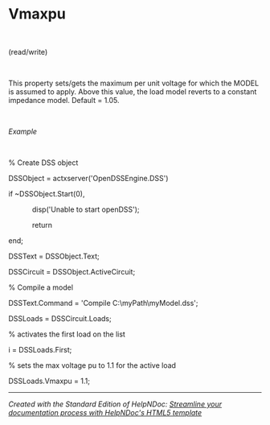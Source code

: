 # Vmaxpu

&nbsp;

(read/write)

&nbsp;

This property sets/gets the maximum per unit voltage for which the MODEL is assumed to apply. Above this value, the load model reverts to a constant impedance model. Default = 1.05.&nbsp;

&nbsp;

*Example*

&nbsp;

% Create DSS object

DSSObject = actxserver('OpenDSSEngine.DSS')

if ~DSSObject.Start(0),

&nbsp; &nbsp; &nbsp; &nbsp; &nbsp; &nbsp; disp('Unable to start openDSS');

&nbsp; &nbsp; &nbsp; &nbsp; &nbsp; &nbsp; return

end;

DSSText = DSSObject.Text;

DSSCircuit = DSSObject.ActiveCircuit;

% Compile a model &nbsp; &nbsp;

DSSText.Command = 'Compile C:\\myPath\\myModel.dss';

DSSLoads = DSSCircuit.Loads;

% activates the first load on the list

i = DSSLoads.First;

% sets the max voltage pu to 1.1 for the active load

DSSLoads.Vmaxpu = 1.1;

***
_Created with the Standard Edition of HelpNDoc: [Streamline your documentation process with HelpNDoc's HTML5 template](<https://www.helpndoc.com/feature-tour/produce-html-websites/>)_
